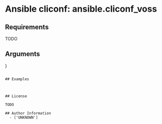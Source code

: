 # Ansible cliconf: ansible.cliconf_voss





## Requirements

TODO

## Arguments

}
```

## Examples



## License

TODO

## Author Information
  - ['UNKNOWN']
